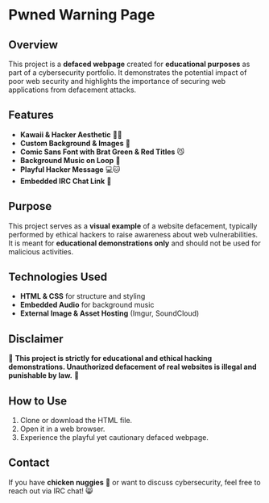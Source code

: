 # Pwned Warning Page

## Overview
This project is a **defaced webpage** created for **educational purposes** as part of a cybersecurity portfolio. It demonstrates the potential impact of poor web security and highlights the importance of securing web applications from defacement attacks.

## Features
- **Kawaii & Hacker Aesthetic** 🐾✨
- **Custom Background & Images** 🎨
- **Comic Sans Font with Brat Green & Red Titles** 😼
- **Background Music on Loop** 🎵
- **Playful Hacker Message** 💻🐱
- **Embedded IRC Chat Link** 📡

## Purpose
This project serves as a **visual example** of a website defacement, typically performed by ethical hackers to raise awareness about web vulnerabilities. It is meant for **educational demonstrations only** and should not be used for malicious activities.

## Technologies Used
- **HTML & CSS** for structure and styling
- **Embedded Audio** for background music
- **External Image & Asset Hosting** (Imgur, SoundCloud)

## Disclaimer
🚨 **This project is strictly for educational and ethical hacking demonstrations. Unauthorized defacement of real websites is illegal and punishable by law.** 🚨

## How to Use
1. Clone or download the HTML file.
2. Open it in a web browser.
3. Experience the playful yet cautionary defaced webpage.

## Contact
If you have **chicken nuggies** 🍗 or want to discuss cybersecurity, feel free to reach out via IRC chat! 😸

